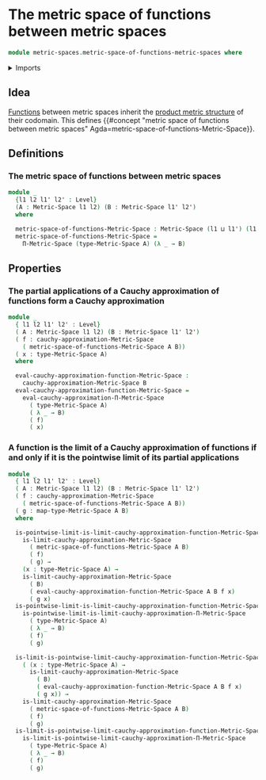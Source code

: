 # The metric space of functions between metric spaces

```agda
module metric-spaces.metric-space-of-functions-metric-spaces where
```

<details><summary>Imports</summary>

```agda
open import elementary-number-theory.positive-rational-numbers

open import foundation.dependent-pair-types
open import foundation.universe-levels

open import metric-spaces.cauchy-approximations-metric-spaces
open import metric-spaces.convergent-cauchy-approximations-metric-spaces
open import metric-spaces.dependent-products-metric-spaces
open import metric-spaces.functions-metric-spaces
open import metric-spaces.isometries-metric-spaces
open import metric-spaces.metric-spaces
```

</details>

## Idea

[Functions](metric-spaces.functions-metric-spaces.md) between metric spaces
inherit the
[product metric structure](metric-spaces.dependent-products-metric-spaces.md) of
their codomain. This defines
{{#concept "metric space of functions between metric spaces" Agda=metric-space-of-functions-Metric-Space}}.

## Definitions

### The metric space of functions between metric spaces

```agda
module _
  {l1 l2 l1' l2' : Level}
  (A : Metric-Space l1 l2) (B : Metric-Space l1' l2')
  where

  metric-space-of-functions-Metric-Space : Metric-Space (l1 ⊔ l1') (l1 ⊔ l2')
  metric-space-of-functions-Metric-Space =
    Π-Metric-Space (type-Metric-Space A) (λ _ → B)
```

## Properties

### The partial applications of a Cauchy approximation of functions form a Cauchy approximation

```agda
module _
  { l1 l2 l1' l2' : Level}
  ( A : Metric-Space l1 l2) (B : Metric-Space l1' l2')
  ( f : cauchy-approximation-Metric-Space
    ( metric-space-of-functions-Metric-Space A B))
  ( x : type-Metric-Space A)
  where

  eval-cauchy-approximation-function-Metric-Space :
    cauchy-approximation-Metric-Space B
  eval-cauchy-approximation-function-Metric-Space =
    eval-cauchy-approximation-Π-Metric-Space
      ( type-Metric-Space A)
      ( λ _ → B)
      ( f)
      ( x)
```

### A function is the limit of a Cauchy approximation of functions if and only if it is the pointwise limit of its partial applications

```agda
module _
  { l1 l2 l1' l2' : Level}
  ( A : Metric-Space l1 l2) (B : Metric-Space l1' l2')
  ( f : cauchy-approximation-Metric-Space
    ( metric-space-of-functions-Metric-Space A B))
  ( g : map-type-Metric-Space A B)
  where

  is-pointwise-limit-is-limit-cauchy-approximation-function-Metric-Space :
    is-limit-cauchy-approximation-Metric-Space
      ( metric-space-of-functions-Metric-Space A B)
      ( f)
      ( g) →
    (x : type-Metric-Space A) →
    is-limit-cauchy-approximation-Metric-Space
      ( B)
      ( eval-cauchy-approximation-function-Metric-Space A B f x)
      ( g x)
  is-pointwise-limit-is-limit-cauchy-approxination-function-Metric-Space =
    is-pointwise-limit-is-limit-cauchy-approximation-Π-Metric-Space
      ( type-Metric-Space A)
      ( λ _ → B)
      ( f)
      ( g)

  is-limit-is-pointwise-limit-cauchy-approximation-function-Metric-Space :
    ( (x : type-Metric-Space A) →
      is-limit-cauchy-approximation-Metric-Space
        ( B)
        ( eval-cauchy-approximation-function-Metric-Space A B f x)
        ( g x)) →
    is-limit-cauchy-approximation-Metric-Space
      ( metric-space-of-functions-Metric-Space A B)
      ( f)
      ( g)
  is-limit-is-pointwise-limit-cauchy-approximation-function-Metric-Space =
    is-limit-is-pointwise-limit-cauchy-approximation-Π-Metric-Space
      ( type-Metric-Space A)
      ( λ _ → B)
      ( f)
      ( g)
```

